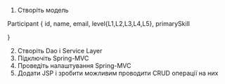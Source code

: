 1. Створіть модель

Participant {
    id,
    name,
    email,
    level{L1,L2,L3,L4,L5},
    primarySkill
    
} 

2. Створіть Dao і Service Layer
3. Підключіть Spring-MVC
4. Проведіть налаштування Spring-MVC
5. Додати JSP і зробити можливим проводити CRUD операції на них 
